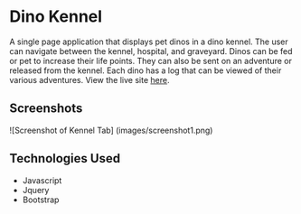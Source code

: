 # Dino Kennel
A single page application that displays pet dinos in a dino kennel. The user can navigate between the kennel, hospital, and graveyard. Dinos can be fed or pet to increase their life points. They can also be sent on an adventure or released from the kennel. Each dino has a log that can be viewed of their various adventures. View the live site [here](https://dana-dinokennel.netlify.app/).

## Screenshots

![Screenshot of Kennel Tab] (images/screenshot1.png)

## Technologies Used
- Javascript
- Jquery
- Bootstrap
